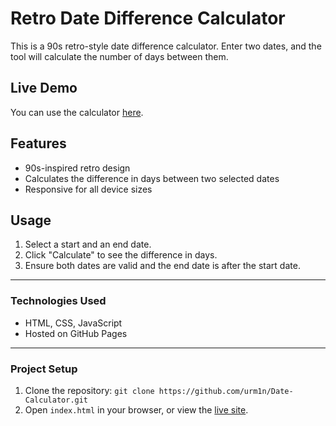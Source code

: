 # Retro Date Difference Calculator

This is a 90s retro-style date difference calculator. Enter two dates, and the tool will calculate the number of days between them.

## Live Demo

You can use the calculator [here](https://urm1n.github.io/Date-Calculator/).

## Features

- 90s-inspired retro design
- Calculates the difference in days between two selected dates
- Responsive for all device sizes

## Usage

1. Select a start and an end date.
2. Click "Calculate" to see the difference in days.
3. Ensure both dates are valid and the end date is after the start date.

---

### Technologies Used

- HTML, CSS, JavaScript
- Hosted on GitHub Pages

---

### Project Setup

1. Clone the repository: `git clone https://github.com/urm1n/Date-Calculator.git`
2. Open `index.html` in your browser, or view the [live site](https://urm1n.github.io/Date-Calculator/).
